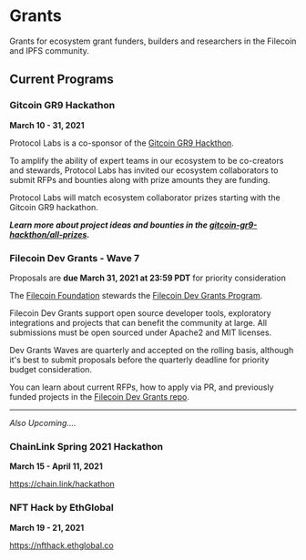 # Grants

Grants for ecosystem grant funders, builders and researchers in the Filecoin and IPFS community.

## Current Programs

### Gitcoin GR9 Hackathon 

**March 10 - 31, 2021**

Protocol Labs is a co-sponsor of the [Gitcoin GR9 Hackthon](https://gitcoin.co/hackathon/gr9/).

To amplify the ability of expert teams in our ecosystem to be co-creators and stewards, Protocol Labs has invited our ecosystem collaborators to submit RFPs and bounties along with prize amounts they are funding.

Protocol Labs will match ecosystem collaborator prizes starting with the Gitcoin GR9 hackathon.

***Learn more about project ideas and bounties in the [gitcoin-gr9-hackthon/all-prizes](https://github.com/protocol/grants/blob/main/gitcoin-gr9-hackathon/all-prizes.md).***

### Filecoin Dev Grants - Wave 7

Proposals are **due March 31, 2021 at 23:59 PDT** for priority consideration

The [Filecoin Foundation](https://fil.org/) stewards the [Filecoin Dev Grants Program](https://github.com/filecoin-project/devgrants).

Filecoin Dev Grants support open source developer tools, exploratory integrations and projects that can benefit the community at large. All submissions must be open sourced under Apache2 and MIT licenses.

Dev Grants Waves are quarterly and accepted on the rolling basis, although it's best to submit proposals before the quarterly deadline for priority budget consideration.

You can learn about current RFPs, how to apply via PR, and previously funded projects in the [Filecoin Dev Grants repo](https://github.com/filecoin-project/devgrants).

-------

*Also Upcoming....*

### ChainLink Spring 2021 Hackathon

**March 15 - April 11, 2021**

https://chain.link/hackathon

### NFT Hack by EthGlobal

**March 19 - 21, 2021**

https://nfthack.ethglobal.co